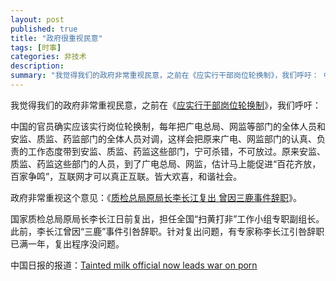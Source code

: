 ```yaml
---
layout: post
published: true
title: "政府很重视民意"
tags: [时事]
categories: 非技术    
description: 
summary: "我觉得我们的政府非常重视民意，之前在《应实行干部岗位轮换制》，我们呼吁： 中国的官员确实应该实行岗位轮换制，每年把广电总局、网监等部门的全体人员和安监、质监、药监部门的全体人员对调，这样会把原来广电、网监部门的认真、负责的工作态度带到安监、"
---
```

我觉得我们的政府非常重视民意，之前在《[应实行干部岗位轮换制][Link 1]》，我们呼吁：  
  
中国的官员确实应该实行岗位轮换制，每年把广电总局、网监等部门的全体人员和安监、质监、药监部门的全体人员对调，这样会把原来广电、网监部门的认真、负责的工作态度带到安监、质监、药监这些部门，宁可杀错，不可放过。原来安监、质监、药监这些部门的人员，到了广电总局、网监，估计马上能促进“百花齐放，百家争鸣”，互联网才可以真正互联。皆大欢喜，和谐社会。  
  
政府非常重视这个意见：《[质检总局原局长李长江复出 曾因三鹿事件辞职][Link 2]》。  
  
国家质检总局原局长李长江日前复出，担任全国“扫黄打非”工作小组专职副组长。此前，李长江曾因“三鹿”事件引咎辞职。针对复出问题，有专家称李长江引咎辞职已满一年，复出程序没问题。  
  
中国日报的报道：[Tainted milk official now leads war on porn][Tainted milk official now leads war_on porn]


[Link 1]: http://blog.yypig.net/2008/09/blog-post_23.html
[Link 2]: http://news.163.com/09/1227/05/5RH2EBQ40001124J.html
[Tainted milk official now leads war_on porn]: http://www.chinadaily.com.cn/china/2009-12/28/content_9234628.htm